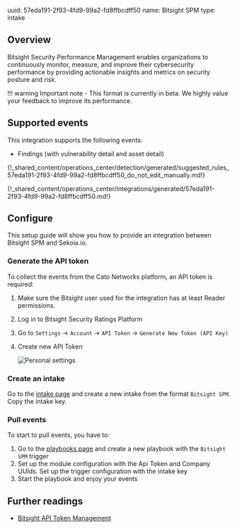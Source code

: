 uuid: 57eda191-2f93-4fd9-99a2-fd8ffbcdff50
name: Bitsight SPM
type: intake

## Overview

Bitsight Security Performance Management enables organizations to continuously monitor, measure, and improve their cybersecurity performance by providing actionable insights and metrics on security posture and risk.

!!! warning
    Important note - This format is currently in beta. We highly value your feedback to improve its performance.
    
## Supported events

This integration supports the following events:

- Findings (with vulnerability detail and asset detail)

{!_shared_content/operations_center/detection/generated/suggested_rules_57eda191-2f93-4fd9-99a2-fd8ffbcdff50_do_not_edit_manually.md!}

{!_shared_content/operations_center/integrations/generated/57eda191-2f93-4fd9-99a2-fd8ffbcdff50.md!}

## Configure

This setup guide will show you how to provide an integration between Bitsight SPM and Sekoia.io.

### Generate the API token

To collect the events from the Cato Networks platform, an API token is required:

1. Make sure the Bitsight user used for the integration has at least Reader permissions.
2. Log in to Bitsight Security Ratings Platform
3. Go to `Settings` -> `Account` -> `API Token`  -> `Generate New Token (API Key)`
4. Create new API Token

    ![Personal settings](/assets/instructions/bitsight/new_token.png)


### Create an intake

Go to the [intake page](https://app.sekoia.io/operations/intakes) and create a new intake from the format `Bitsight SPM`. Copy the intake key.

### Pull events

To start to pull events, you have to:

1. Go to the [playbooks page](https://app.sekoia.io/operations/playbooks) and create a new playbook with the `Bitsight SPM` trigger
2. Set up the module configuration with the Api Token and Company UUIds. Set up the trigger configuration with the intake key
3. Start the playbook and enjoy your events

## Further readings
- [Bitsight API Token Management](https://help.bitsighttech.com/hc/en-us/articles/115014888388-API-Token-Management)
